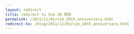 ```yaml
---
layout: redirect
title: redirect to Vim 20 周年
permalink: /2011/11/02/vim_20th_anniversary.html
redirect-to: /blog/2011/11/02/vim_20th_anniversary.html
---
```

